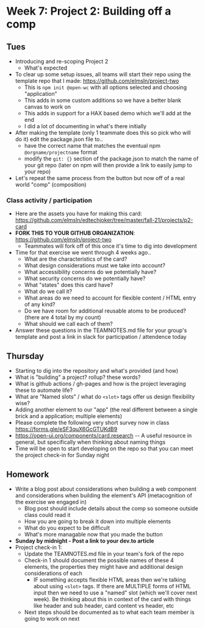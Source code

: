 # Week 7: Project 2: Building off a comp
## Tues
- Introducing and re-scoping Project 2
  - What's expected
- To clear up some setup issues, all teams will start their repo using the template repo that I made: https://github.com/elmsln/project-two
  - This is `npm init @open-wc` with all options selected and choosing "application"
  - This adds in some custom additions so we have a better blank canvas to work on
  - This adds in support for a HAX based demo which we'll add at the end
  - I did a lot of documenting in what's there initially
- After making the template (only 1 teammate does this so pick who will do it) edit the package.json file to..
  - have the correct name that matches the eventual npm `@orgname/projectname` format
  - modify the `git: {}` section of the package.json to match the name of your git repo (later on npm will then provide a link to easily jump to your repo)
- Let's repeat the same process from the button but now off of a real world "comp" (composition)

### Class activity / participation
- Here are the assets you have for making this card: https://github.com/elmsln/edtechjoker/tree/master/fall-21/projects/p2-card
- **FORK THIS TO YOUR GITHUB ORGANIZATION**: https://github.com/elmsln/project-two
  - Teammates will fork off of this once it's time to dig into development
- Time for that exercise we went through 4 weeks ago..
  - What are the characteristics of the card?
  - What design considerations must we take into account?
  - What accessibility concerns do we potentially have?
  - What security concerns do we potentially have?
  - What "states" does this card have?
  - What do we call it?
  - What areas do we need to account for flexible content / HTML entry of any kind?
  - Do we have room for additional reusable atoms to be produced? (there are 4 total by my count)
  - What should we call each of them?
- Answer these questions in the TEAMNOTES.md file for your group's template and post a link in slack for participation / attendence today
## Thursday
- Starting to dig into the repository and what's provided (and how)
- What is "building" a project? rollup? these words?
- What is github actions / gh-pages and how is the project leveraging these to automate life?
- What are "Named slots" / what do `<slot>` tags offer us design flexibility wise?
- Adding another element to our "app" (the real different between a single brick and a application; multiple elements)
- Please complete the following very short survey now in class https://forms.gle/eSF3quX6GcGTUKdB9
- https://open-ui.org/components/card.research -- A useful resource in general, but specifically when thinking about naming things
- Time will be open to start developing on the repo so that you can meet the project check-in for Sunday night

## Homework
- Write a blog post about considerations when building a web component and considerations when building the element's API (metacognition of the exercise we engaged in)
  - Blog post should include details about the comp so someone outside class could read it
  - How you are going to break it down into multiple elements
  - What do you expect to be difficult
  - What's more managable now that you made the button
- **Sunday by midnight - Post a link to your dev.to article**
- Project check-in 1:
  - Update the TEAMNOTES.md file in your team's fork of the repo
  - Check-in 1 should document the possible names of these 4 elements, the properties they might have and additional design considerations of each
    - IF something accepts flexible HTML areas then we're talking about using `<slot>` tags. If there are MULTIPLE forms of HTML input then we need to use a "named" slot (which we'll cover next week). Be thinking about this in context of the card with things like header and sub header, card content vs header, etc
  - Next steps should be documented as to what each team member is going to work on next
